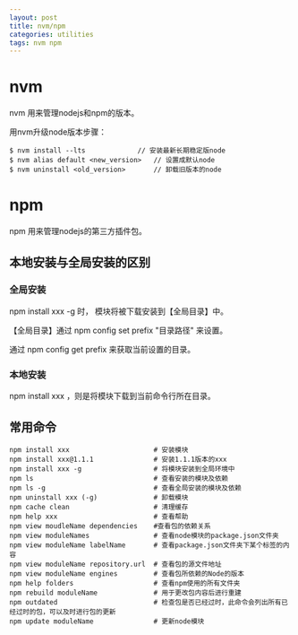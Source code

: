 ```yaml
---
layout: post
title: nvm/npm
categories: utilities
tags: nvm npm
---
```

# nvm

nvm 用来管理nodejs和npm的版本。

用nvm升级node版本步骤：

```shell
$ nvm install --lts				// 安装最新长期稳定版node
$ nvm alias default <new_version>	// 设置成默认node
$ nvm uninstall <old_version>		// 卸载旧版本的node
```

# npm

npm 用来管理nodejs的第三方插件包。

## 本地安装与全局安装的区别

### 全局安装

npm install xxx -g 时， 模块将被下载安装到【全局目录】中。

【全局目录】通过 npm config set prefix "目录路径" 来设置。

通过 npm config get prefix 来获取当前设置的目录。

### 本地安装

npm install xxx ，则是将模块下载到当前命令行所在目录。

## 常用命令

```shell
npm install xxx						# 安装模块
npm install xxx@1.1.1				# 安装1.1.1版本的xxx
npm install xxx -g					# 将模块安装到全局环境中
npm ls								# 查看安装的模块及依赖
npm ls -g							# 查看全局安装的模块及依赖
npm uninstall xxx (-g)				# 卸载模块
npm cache clean						# 清理缓存
npm help xxx						# 查看帮助
npm view moudleName dependencies	#查看包的依赖关系
npm view moduleNames  				# 查看node模块的package.json文件夹
npm view moduleName labelName		# 查看package.json文件夹下某个标签的内容
npm view moduleName repository.url	# 查看包的源文件地址
npm view moduleName engines			# 查看包所依赖的Node的版本
npm help folders					# 查看npm使用的所有文件夹
npm rebuild moduleName				# 用于更改包内容后进行重建
npm outdated						# 检查包是否已经过时，此命令会列出所有已经过时的包，可以及时进行包的更新
npm update moduleName				# 更新node模块
```


